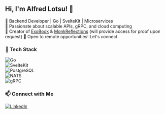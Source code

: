 ## Hi, I'm Alfred Lotsu! 🚀
🔹 Backend Developer | Go | SvelteKit | Microservices  
🔹 Passionate about scalable APIs, gRPC, and cloud computing  
🔹 Creator of [ExoBook](https://exobook.ca) & [MonkReflections](https://monkreflections.com) (will provide access for proof upon request) 
🔹 Open to remote opportunities! Let's connect.  

### 🚀 Tech Stack  
![Go](https://img.shields.io/badge/Go-00ADD8?style=for-the-badge&logo=go&logoColor=white)  
![SvelteKit](https://img.shields.io/badge/SvelteKit-FF3E00?style=for-the-badge&logo=svelte&logoColor=white)  
![PostgreSQL](https://img.shields.io/badge/PostgreSQL-316192?style=for-the-badge&logo=postgresql&logoColor=white)  
![NATS](https://img.shields.io/badge/NATS-48A3DA?style=for-the-badge&logo=nats&logoColor=white)  
![gRPC](https://img.shields.io/badge/gRPC-4285F4?style=for-the-badge&logo=google-cloud&logoColor=white)  

### 📫 Connect with Me  
[![LinkedIn](https://img.shields.io/badge/LinkedIn-0077B5?style=for-the-badge&logo=linkedin&logoColor=white)](https://linkedin.com/in/your-profile)  
